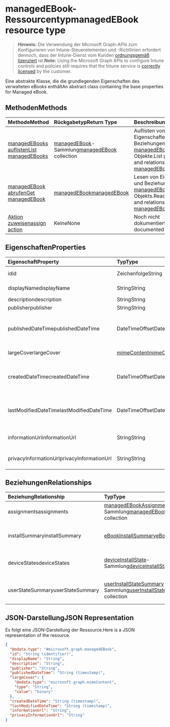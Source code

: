 # <a name="managedebook-resource-type"></a><span data-ttu-id="b012a-101">managedEBook-Ressourcentyp</span><span class="sxs-lookup"><span data-stu-id="b012a-101">managedEBook resource type</span></span>

> <span data-ttu-id="b012a-102">**Hinweis:** Die Verwendung der Microsoft Graph-APIs zum Konfigurieren von Intune-Steuerelementen und -Richtlinien erfordert dennoch, dass der Intune-Dienst vom Kunden [ordnungsgemäß lizenziert](https://go.microsoft.com/fwlink/?linkid=839381) ist.</span><span class="sxs-lookup"><span data-stu-id="b012a-102">**Note:** Using the Microsoft Graph APIs to configure Intune controls and policies still requires that the Intune service is [correctly licensed](https://go.microsoft.com/fwlink/?linkid=839381) by the customer.</span></span>

<span data-ttu-id="b012a-103">Eine abstrakte Klasse, die die grundlegenden Eigenschaften des verwalteten eBooks enthält</span><span class="sxs-lookup"><span data-stu-id="b012a-103">An abstract class containing the base properties for Managed eBook.</span></span>
## <a name="methods"></a><span data-ttu-id="b012a-104">Methoden</span><span class="sxs-lookup"><span data-stu-id="b012a-104">Methods</span></span>
|<span data-ttu-id="b012a-105">Methode</span><span class="sxs-lookup"><span data-stu-id="b012a-105">Method</span></span>|<span data-ttu-id="b012a-106">Rückgabetyp</span><span class="sxs-lookup"><span data-stu-id="b012a-106">Return Type</span></span>|<span data-ttu-id="b012a-107">Beschreibung</span><span class="sxs-lookup"><span data-stu-id="b012a-107">Description</span></span>|
|:---|:---|:---|
|[<span data-ttu-id="b012a-108">managedEBooks auflisten</span><span class="sxs-lookup"><span data-stu-id="b012a-108">List managedEBooks</span></span>](../api/intune_books_managedebook_list.md)|<span data-ttu-id="b012a-109">[managedEBook](../resources/intune_books_managedebook.md)-Sammlung</span><span class="sxs-lookup"><span data-stu-id="b012a-109">[managedEBook](../resources/intune_books_managedebook.md) collection</span></span>|<span data-ttu-id="b012a-110">Auflisten von Eigenschaften und Beziehungen der [managedEBook](../resources/intune_books_managedebook.md)-Objekte.</span><span class="sxs-lookup"><span data-stu-id="b012a-110">List properties and relationships of the [managedEBook](../resources/intune_books_managedebook.md) objects.</span></span>|
|[<span data-ttu-id="b012a-111">managedEBook abrufen</span><span class="sxs-lookup"><span data-stu-id="b012a-111">Get managedEBook</span></span>](../api/intune_books_managedebook_get.md)|[<span data-ttu-id="b012a-112">managedEBook</span><span class="sxs-lookup"><span data-stu-id="b012a-112">managedEBook</span></span>](../resources/intune_books_managedebook.md)|<span data-ttu-id="b012a-113">Lesen von Eigenschaften und Beziehungen des [managedEBook](../resources/intune_books_managedebook.md)-Objekts.</span><span class="sxs-lookup"><span data-stu-id="b012a-113">Read properties and relationships of the [managedEBook](../resources/intune_books_managedebook.md) object.</span></span>|
|[<span data-ttu-id="b012a-114">Aktion zuweisen</span><span class="sxs-lookup"><span data-stu-id="b012a-114">assign action</span></span>](../api/intune_books_managedebook_assign.md)|<span data-ttu-id="b012a-115">Keine</span><span class="sxs-lookup"><span data-stu-id="b012a-115">None</span></span>|<span data-ttu-id="b012a-116">Noch nicht dokumentiert</span><span class="sxs-lookup"><span data-stu-id="b012a-116">Not yet documented</span></span>|

## <a name="properties"></a><span data-ttu-id="b012a-117">Eigenschaften</span><span class="sxs-lookup"><span data-stu-id="b012a-117">Properties</span></span>
|<span data-ttu-id="b012a-118">Eigenschaft</span><span class="sxs-lookup"><span data-stu-id="b012a-118">Property</span></span>|<span data-ttu-id="b012a-119">Typ</span><span class="sxs-lookup"><span data-stu-id="b012a-119">Type</span></span>|<span data-ttu-id="b012a-120">Beschreibung</span><span class="sxs-lookup"><span data-stu-id="b012a-120">Description</span></span>|
|:---|:---|:---|
|<span data-ttu-id="b012a-121">id</span><span class="sxs-lookup"><span data-stu-id="b012a-121">id</span></span>|<span data-ttu-id="b012a-122">Zeichenfolge</span><span class="sxs-lookup"><span data-stu-id="b012a-122">String</span></span>|<span data-ttu-id="b012a-123">Schlüssel der Entität</span><span class="sxs-lookup"><span data-stu-id="b012a-123">Key of the entity.</span></span>|
|<span data-ttu-id="b012a-124">displayName</span><span class="sxs-lookup"><span data-stu-id="b012a-124">displayName</span></span>|<span data-ttu-id="b012a-125">String</span><span class="sxs-lookup"><span data-stu-id="b012a-125">String</span></span>|<span data-ttu-id="b012a-126">Name des E-Books</span><span class="sxs-lookup"><span data-stu-id="b012a-126">Name of the eBook.</span></span>|
|<span data-ttu-id="b012a-127">description</span><span class="sxs-lookup"><span data-stu-id="b012a-127">description</span></span>|<span data-ttu-id="b012a-128">String</span><span class="sxs-lookup"><span data-stu-id="b012a-128">String</span></span>|<span data-ttu-id="b012a-129">Beschreibung</span><span class="sxs-lookup"><span data-stu-id="b012a-129">Description.</span></span>|
|<span data-ttu-id="b012a-130">publisher</span><span class="sxs-lookup"><span data-stu-id="b012a-130">publisher</span></span>|<span data-ttu-id="b012a-131">String</span><span class="sxs-lookup"><span data-stu-id="b012a-131">String</span></span>|<span data-ttu-id="b012a-132">Herausgeber</span><span class="sxs-lookup"><span data-stu-id="b012a-132">Publisher.</span></span>|
|<span data-ttu-id="b012a-133">publishedDateTime</span><span class="sxs-lookup"><span data-stu-id="b012a-133">publishedDateTime</span></span>|<span data-ttu-id="b012a-134">DateTimeOffset</span><span class="sxs-lookup"><span data-stu-id="b012a-134">DateTimeOffset</span></span>|<span data-ttu-id="b012a-135">Datum und Uhrzeit der Veröffentlichung des E-Books.</span><span class="sxs-lookup"><span data-stu-id="b012a-135">The date and time when the eBook was published.</span></span>|
|<span data-ttu-id="b012a-136">largeCover</span><span class="sxs-lookup"><span data-stu-id="b012a-136">largeCover</span></span>|[<span data-ttu-id="b012a-137">mimeContent</span><span class="sxs-lookup"><span data-stu-id="b012a-137">mimeContent</span></span>](../resources/intune_shared_mimecontent.md)|<span data-ttu-id="b012a-138">Umschlagbild des Buchs</span><span class="sxs-lookup"><span data-stu-id="b012a-138">Book cover.</span></span>|
|<span data-ttu-id="b012a-139">createdDateTime</span><span class="sxs-lookup"><span data-stu-id="b012a-139">createdDateTime</span></span>|<span data-ttu-id="b012a-140">DateTimeOffset</span><span class="sxs-lookup"><span data-stu-id="b012a-140">DateTimeOffset</span></span>|<span data-ttu-id="b012a-141">Datum und Uhrzeit der Erstellung der E-Book-Datei.</span><span class="sxs-lookup"><span data-stu-id="b012a-141">The date and time when the eBook file was created.</span></span>|
|<span data-ttu-id="b012a-142">lastModifiedDateTime</span><span class="sxs-lookup"><span data-stu-id="b012a-142">lastModifiedDateTime</span></span>|<span data-ttu-id="b012a-143">DateTimeOffset</span><span class="sxs-lookup"><span data-stu-id="b012a-143">DateTimeOffset</span></span>|<span data-ttu-id="b012a-144">Datum und Uhrzeit der letzten Änderung des E-Books.</span><span class="sxs-lookup"><span data-stu-id="b012a-144">The date and time when the eBook was last modified.</span></span>|
|<span data-ttu-id="b012a-145">informationUrl</span><span class="sxs-lookup"><span data-stu-id="b012a-145">informationUrl</span></span>|<span data-ttu-id="b012a-146">String</span><span class="sxs-lookup"><span data-stu-id="b012a-146">String</span></span>|<span data-ttu-id="b012a-147">URL zur Seite mit weiteren Informationen.</span><span class="sxs-lookup"><span data-stu-id="b012a-147">The more information Url.</span></span>|
|<span data-ttu-id="b012a-148">privacyInformationUrl</span><span class="sxs-lookup"><span data-stu-id="b012a-148">privacyInformationUrl</span></span>|<span data-ttu-id="b012a-149">String</span><span class="sxs-lookup"><span data-stu-id="b012a-149">String</span></span>|<span data-ttu-id="b012a-150">URL zur Datenschutzerklärung</span><span class="sxs-lookup"><span data-stu-id="b012a-150">The privacy statement Url.</span></span>|

## <a name="relationships"></a><span data-ttu-id="b012a-151">Beziehungen</span><span class="sxs-lookup"><span data-stu-id="b012a-151">Relationships</span></span>
|<span data-ttu-id="b012a-152">Beziehung</span><span class="sxs-lookup"><span data-stu-id="b012a-152">Relationship</span></span>|<span data-ttu-id="b012a-153">Typ</span><span class="sxs-lookup"><span data-stu-id="b012a-153">Type</span></span>|<span data-ttu-id="b012a-154">Beschreibung</span><span class="sxs-lookup"><span data-stu-id="b012a-154">Description</span></span>|
|:---|:---|:---|
|<span data-ttu-id="b012a-155">assignments</span><span class="sxs-lookup"><span data-stu-id="b012a-155">assignments</span></span>|<span data-ttu-id="b012a-156">[managedEBookAssignment](../resources/intune_books_managedebookassignment.md)-Sammlung</span><span class="sxs-lookup"><span data-stu-id="b012a-156">[managedEBookAssignment](../resources/intune_books_managedebookassignment.md) collection</span></span>|<span data-ttu-id="b012a-157">Die Liste der Zuweisungen für dieses E-Book.</span><span class="sxs-lookup"><span data-stu-id="b012a-157">The list of assignments for this eBook.</span></span>|
|<span data-ttu-id="b012a-158">installSummary</span><span class="sxs-lookup"><span data-stu-id="b012a-158">installSummary</span></span>|[<span data-ttu-id="b012a-159">eBookInstallSummary</span><span class="sxs-lookup"><span data-stu-id="b012a-159">eBookInstallSummary</span></span>](../resources/intune_books_ebookinstallsummary.md)|<span data-ttu-id="b012a-160">Die Installationszusammenfassung für die mobile App.</span><span class="sxs-lookup"><span data-stu-id="b012a-160">Mobile App Install Summary.</span></span>|
|<span data-ttu-id="b012a-161">deviceStates</span><span class="sxs-lookup"><span data-stu-id="b012a-161">deviceStates</span></span>|<span data-ttu-id="b012a-162">[deviceInstallState](../resources/intune_books_deviceinstallstate.md)-Sammlung</span><span class="sxs-lookup"><span data-stu-id="b012a-162">[deviceInstallState](../resources/intune_books_deviceinstallstate.md) collection</span></span>|<span data-ttu-id="b012a-163">Die Liste der Installationsstatus für das E-Book.</span><span class="sxs-lookup"><span data-stu-id="b012a-163">The list of installation states for this eBook.</span></span>|
|<span data-ttu-id="b012a-164">userStateSummary</span><span class="sxs-lookup"><span data-stu-id="b012a-164">userStateSummary</span></span>|<span data-ttu-id="b012a-165">[userInstallStateSummary](../resources/intune_books_userinstallstatesummary.md)-Sammlung</span><span class="sxs-lookup"><span data-stu-id="b012a-165">[userInstallStateSummary](../resources/intune_books_userinstallstatesummary.md) collection</span></span>|<span data-ttu-id="b012a-166">Die Liste der Installationsstatus für das E-Book.</span><span class="sxs-lookup"><span data-stu-id="b012a-166">The list of installation states for this eBook.</span></span>|

## <a name="json-representation"></a><span data-ttu-id="b012a-167">JSON-Darstellung</span><span class="sxs-lookup"><span data-stu-id="b012a-167">JSON Representation</span></span>
<span data-ttu-id="b012a-168">Es folgt eine JSON-Darstellung der Ressource.</span><span class="sxs-lookup"><span data-stu-id="b012a-168">Here is a JSON representation of the resource.</span></span>
<!--{
  "blockType": "resource",
  "abstract": true,
  "keyProperty": "id",
  "baseType": "microsoft.graph.entity",
  "@odata.type": "microsoft.graph.managedEBook"
}-->
``` json
{
  "@odata.type": "#microsoft.graph.managedEBook",
  "id": "String (identifier)",
  "displayName": "String",
  "description": "String",
  "publisher": "String",
  "publishedDateTime": "String (timestamp)",
  "largeCover": {
    "@odata.type": "microsoft.graph.mimeContent",
    "type": "String",
    "value": "binary"
  },
  "createdDateTime": "String (timestamp)",
  "lastModifiedDateTime": "String (timestamp)",
  "informationUrl": "String",
  "privacyInformationUrl": "String"
}
```



